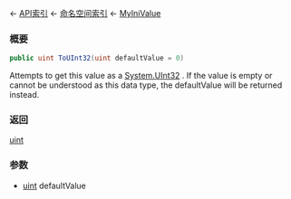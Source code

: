 ← [API索引](Api-Index) ← [命名空间索引](Namespace-Index) ← [MyIniValue](VRage.Game.ModAPI.Ingame.Utilities.MyIniValue)

### 概要

```csharp
public uint ToUInt32(uint defaultValue = 0)
```

Attempts to get this value as a [System.UInt32](https://docs.microsoft.com/en-us/dotnet/api/system.uint32?view=netframework-4.6) . If the value is empty or cannot be understood as this data type, the defaultValue will be returned instead.

### 返回

[uint](https://docs.microsoft.com/en-us/dotnet/api/System.UInt32?view=netframework-4.6)



### 参数

* [uint](https://docs.microsoft.com/en-us/dotnet/api/System.UInt32?view=netframework-4.6) defaultValue
